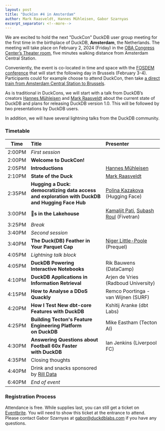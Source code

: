 ```yaml
---
layout: post
title: "DuckCon #4 in Amsterdam"
author: Mark Raasveldt, Hannes Mühleisen, Gabor Szarnyas
excerpt_separator: <!--more-->
---
```



We are excited to hold the next "DuckCon" DuckDB user group meeting for the first time in the birthplace of DuckDB, **Amsterdam**, the Netherlands. The meeting will take place on February 2, 2024 (Friday) in the [OBA Congress Center’s Theater room](https://www.obacongres.nl/congres-&-beurs), five minutes walking distance from Amsterdam Central Station.

Conveniently, the event is co-located in time and space with the [FOSDEM conference](https://fosdem.org/2024/) that will start the following day in Brussels (February 3-4). Participants could for example choose to attend DuckCon, then take [a direct train from Amsterdam Central Station to Brussels](https://www.thetrainline.com/book/results?origin=urn%3Atrainline%3Ageneric%3Aloc%3A5894&destination=urn%3Atrainline%3Ageneric%3Aloc%3A5974&outwardDate=2024-02-02T18%3A15%3A00&outwardDateType=departAfter&journeySearchType=single&passengers%5B%5D=1996-10-04%7Cd34963f0-4e57-422e-a8be-848783b83a2d&directSearch=false&selectedOutward=C1SRpGy5UVI%3D%3ACwVMIYhanGk%3D%3AStandard).

As is traditional in DuckCons, we will start with a talk from DuckDB’s creators [Hannes Mühleisen](https://hannes.muehleisen.org/) and [Mark Raasveldt](https://mytherin.github.io/) about the current state of DuckDB and plans for releasing DuckDB version 1.0. This will be followed by two presentations by DuckDB users.

In addition, we will have several lightning talks from the DuckDB community.

### Timetable

| Time   | Title                                                                                               | Presenter                                                                                                                               |
| ------ | :-------------------------------------------------------------------------------------------------- | :-------------------------------------------------------------------------------------------------------------------------------------- |
| 2:00PM | _First session_                                                                                     |                                                                                                                                         |
| 2:00PM | **Welcome to DuckCon!**                                                                             |                                                                                                                                         |
| 2:05PM | **Introductions**                                                                                   | [Hannes Mühleisen](https://hannes.muehleisen.org/)                                                                                      |
| 2:10PM | **State of the Duck**                                                                               | [Mark Raasveldt](https://mytherin.github.io/)                                                                                           |
| 2:35PM | **Hugging a Duck: democratizing data access <br> and exploration with DuckDB and Hugging Face Hub** | [Polina Kazakova](https://huggingface.co/polinaeterna) (Hugging Face)                                                                   |
| 3:00PM | **🦆s in the Lakehouse**                                                                            | [Kamaljit Pati](https://www.linkedin.com/in/kamaljit-pati-83909a38/), [Subash Roul](https://www.linkedin.com/in/subashroul/) (Fivetran) |
| 3:25PM | _Break_                                                                                             |                                                                                                                                         |
| 3:40PM | _Second session_                                                                                    |                                                                                                                                         |
| 3:40PM | **The Duck(DB) Feather in Your Parquet Cap**                                                        | [Niger Little-Poole](https://www.linkedin.com/in/nlittlepoole/) (Prequel)                                                               |
| 4:05PM | _Lightning talk block_                                                                              |                                                                                                                                         |
| 4:05PM | **DuckDB Powering Interactive Notebooks**                                                           | Rik Bauwens (DataCamp)                                                                                                                  |
| 4:10PM | **DuckDB Applications in Information Retrieval**                                                    | Arjen de Vries (Radboud University)                                                                                                     |
| 4:15PM | **How to Analyse a DDoS Quackly**                                                                   | Remco Poortinga - van Wijnen (SURF)                                                                                                     |
| 4:20PM | **How I Test New dbt-core Features with DuckDB**                                                    | Kshitij Aranke (dbt Labs)                                                                                                               |
| 4:25PM | **Building Tecton's Feature Engineering Platform <br> on DuckDB**                                   | Mike Eastham (Tecton AI)                                                                                                                |
| 4:30PM | **Answering Questions about Football 60x Faster** <br> **with DuckDB**                              | Ian Jenkins (Liverpool FC)                                                                                                              |
| 4:35PM | Closing thoughts                                                                                    |                                                                                                                                         |
| 4:40PM | Drink and snacks sponsored by [Rill Data](https://www.rilldata.com/)                                |                                                                                                                                         |
| 6:40PM | _End of event_                                                                                      |

### Registration Process

Attendance is free. While supplies last, you can still get a ticket on [Eventbrite](https://www.eventbrite.com/e/duckcon-4-amsterdam-tickets-733383609117). You will need to show this ticket at the entrance to attend. Please contact Gabor Szarnyas at [gabor@duckdblabs.com](mailto:gabor@duckdblabs.com) if you have any questions.

